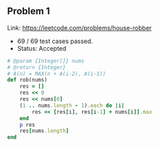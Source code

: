 ## Problem 1
Link: https://leetcode.com/problems/house-robber

 * 69 / 69 test cases passed.
 * Status: Accepted

```ruby
# @param {Integer[]} nums
# @return {Integer}
# A(n) = MAX(n + A(i-2), A(i-1))
def rob(nums)
    res = []
    res << 0
    res << nums[0]
    (1 .. nums.length - 1).each do |i|
        res << [res[i], res[i-1] + nums[i]].max
    end
    p res
    res[nums.length]
end
```
